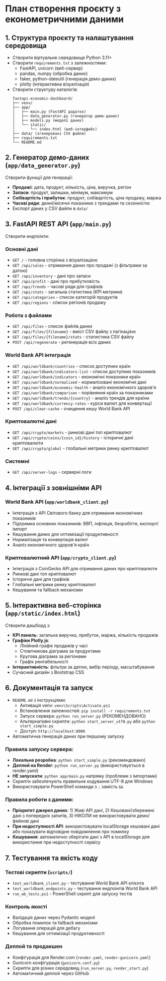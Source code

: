 # План створення проєкту з економетричними даними

## 1. Структура проєкту та налаштування середовища

- Створити віртуальне середовище Python 3.11+
- Створити `requirements.txt` з залежностями:
  - FastAPI, uvicorn (веб-сервер)
  - pandas, numpy (обробка даних)
  - faker, python-dateutil (генерація демо-даних)
  - plotly (інтерактивна візуалізація)
- Створити структуру каталогів:
  ```
  fastapi-economic-dashboard/
  ├── venv/
  ├── app/
  │   ├── main.py (FastAPI додаток)
  │   ├── data_generator.py (генератор демо-даних)
  │   ├── models.py (моделі даних)
  │   └── static/
  │       └── index.html (веб-інтерфейс)
  ├── data/ (згенеровані CSV файли)
  ├── requirements.txt
  └── README.md
  ```


## 2. Генератор демо-даних (`app/data_generator.py`)

Створити функції для генерації:

- **Продажі**: дата, продукт, кількість, ціна, виручка, регіон
- **Запаси**: продукт, залишки, мінімум, максимум
- **Собівартість і прибуток**: продукт, собівартість, ціна продажу, маржа
- **Часові ряди**: денні/місячні показники з трендами та сезонністю
- Експорт даних у CSV файли в `data/`

## 3. FastAPI REST API (`app/main.py`)

Створити ендпоінти:

### Основні дані
- `GET /` - головна сторінка з візуалізацією
- `GET /api/sales` - отримання даних про продажі (з фільтрами за датою)
- `GET /api/inventory` - дані про запаси
- `GET /api/profit` - дані про прибутковість
- `GET /api/trends` - часові ряди для графіків
- `GET /api/stats` - загальна статистика (KPI метрики)
- `GET /api/categories` - список категорій продуктів
- `GET /api/regions` - список регіонів продажу

### Робота з файлами
- `GET /api/files` - список файлів даних
- `GET /api/files/{filename}` - вміст CSV файлу з пагінацією
- `GET /api/files/{filename}/stats` - статистика CSV файлу
- `POST /api/regenerate` - регенерація всіх даних

### World Bank API інтеграція
- `GET /api/worldbank/countries` - список доступних країн
- `GET /api/worldbank/indicators-list` - список доступних показників
- `GET /api/worldbank/indicators` - економічні показники країн
- `GET /api/worldbank/normalized` - нормалізовані економічні дані
- `GET /api/worldbank/economic-health` - аналіз економічного здоров'я
- `GET /api/worldbank/comparison` - порівняння країн за показниками
- `GET /api/worldbank/trends/{country}` - аналіз трендів для країни
- `GET /api/worldbank/currency-rates` - курси валют для конвертації
- `POST /api/clear-cache` - очищення кешу World Bank API

### Криптовалютні дані
- `GET /api/crypto/markets` - ринкові дані топ криптовалют
- `GET /api/crypto/coins/{coin_id}/history` - історичні дані криптовалюти
- `GET /api/crypto/global` - глобальні метрики ринку криптовалют

### Системні
- `GET /api/server-logs` - серверні логи

## 4. Інтеграції з зовнішніми API

### World Bank API (`app/worldbank_client.py`)
- Інтеграція з API Світового банку для отримання економічних показників
- Підтримка основних показників: ВВП, інфляція, безробіття, експорт/імпорт
- Кешування даних для оптимізації продуктивності
- Нормалізація та конвертація валют
- Аналіз економічного здоров'я країн

### Криптовалютний API (`app/crypto_client.py`)
- Інтеграція з CoinGecko API для отримання даних про криптовалюти
- Ринкові дані топ криптовалют
- Історичні дані для графіків
- Глобальні метрики ринку криптовалют
- Кешування та fallback механізми

## 5. Інтерактивна веб-сторінка (`app/static/index.html`)

Створити дашборд з:

- **KPI панель**: загальна виручка, прибуток, маржа, кількість продажів
- **Графіки Plotly.js**:
  - Лінійний графік продажів у часі
  - Стовпчикова діаграма за продуктами
  - Кругова діаграма за регіонами
  - Графік рентабельності
- **Інтерактивність**: фільтри за датою, вибір періоду, масштабування
- Сучасний дизайн з Bootstrap CSS

## 6. Документація та запуск

- `README.md` з інструкціями:
  - Активація venv: `venv\Scripts\Activate.ps1`
  - Встановлення залежностей: `pip install -r requirements.txt`
  - Запуск сервера: `python run_server.py` (РЕКОМЕНДОВАНО)
  - Альтернативні скрипти: `python start_server_utf8.py` або `python start_simple.py`
  - Доступ: `http://localhost:8000`
- Автоматична генерація даних при першому запуску

### Правила запуску сервера:
- **Локальна розробка**: `python start_simple.py` (рекомендовано)
- **Деплой на Render**: `python run_server.py` (використовується в render.yaml)
- **НЕ запускати**: `python app/main.py` напряму (проблеми з імпортами)
- Скрипти забезпечують правильне кодування UTF-8 для Windows
- Використовувати PowerShell команди з `;` замість `&&`

### Правила роботи з даними:
- **Пріоритет джерел даних**: 1) Живі API дані, 2) Кешовані/збережені дані з попередніх запитів, 3) НІКОЛИ не використовувати демо/фейкові дані
- **При недоступності API**: використовувати localStorage кешовані дані або показувати відповідне повідомлення про помилку
- **Кешування**: автоматично зберігати дані з API в localStorage для використання при недоступності сервісу

## 7. Тестування та якість коду

### Тестові скрипти (`scripts/`)
- `test_worldbank_client.py` - тестування World Bank API клієнта
- `test_worldbank_endpoints.py` - тестування ендпоінтів World Bank API
- `run_wb_tests.ps1` - PowerShell скрипт для запуску тестів

### Контроль якості
- Валідація даних через Pydantic моделі
- Обробка помилок та fallback механізми
- Логування операцій для дебагу
- Кешування для оптимізації продуктивності

### Деплой та продакшен
- Конфігурація для Render.com (`render.yaml`, `render-gunicorn.yaml`)
- Gunicorn конфігурація (`gunicorn.conf.py`)
- Скрипти для різних середовищ (`run_server.py`, `render_start.py`)
- Автоматичний деплой через GitHub